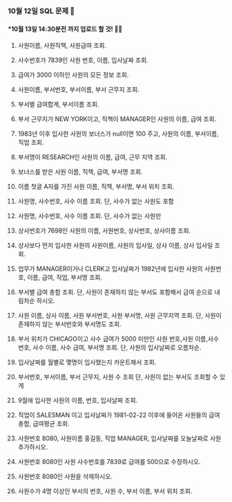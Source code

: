 ### 10월 12일 SQL 문제 🎅
#### *10월 13일 14:30분전 까지 업로드 할 것! 👮‍♂️

1. 사원이름, 사원직책, 사원급여 조회.

2. 사수번호가 7839인 사원 번호, 이름, 입사날짜 조회.

3. 급여가 3000 이하인 사원의 모든 정보 조회.

4. 사원이름, 부서번호, 부서이름, 부서 근무지 조회.

5. 부서별 급여합계, 부서이름 조회.

6. 부서 근무지가 NEW YORK이고, 직책이 MANAGER인 사원의 이름, 급여 조회. 

7. 1983년 이후 입사한 사원의 보너스가 null이면 100 주고, 사원의 이름, 부서이름, 직업 조회.

8.  부서명이 RESEARCH인 사원의 이름, 급여, 근무 지역 조회.

9. 보너스를 받은 사원 이름, 직책, 급여, 부서명 조회.

10. 이름 첫글 A자를 가진 사원 이름, 직책, 부서명, 부서 위치 조회.

11. 사원명, 사수번호, 사수 이름 조회. 단, 사수가 없는 사원도 포함

12. 사원명, 사수번호, 사수 이름 조회. 단, 사수가 없는 사원만

13. 상사번호가 7698인 사원의 이름, 사원번호, 상사번호, 상사이름 조회.

14. 상사보다 먼저 입사한 사원의 사원이름, 사원의 입사일, 상사 이름, 상사 입사일 조회.

15. 업무가 MANAGER이거나 CLERK고 입사날짜가 1982년에 입사한
 사원의 사원번호, 이름, 급여, 직업, 부서명 조회.

16. 부서별 급여 총합 조회. 
    단, 사원이 존재하지 않는 부서도 포함해서 급여 순으로 내림차순 하시오.

17.  사원 이름, 상사 이름, 사원 부서번호, 사원 부서명, 사원 근무지역 조회. 
    단, 사원이 존재하지 않는 부서번호와 부서명도 조회.

18. 부서 위치가 CHICAGO이고 사수 급여가 5000 미만인 
 사원 번호,사원 이름,사수 번호, 사수 이름, 사수 급여, 부서명 조회.
 단, 사원의 입사날짜로 오름차순.

19. 입사날짜를 월별로 몇명이 입사했는지 카운트해서 조회.

20. 부서번호, 부서이름, 부서 근무지, 사원 수 조회 단, 사원이 없는 부서도 조회할 수 있게 

21. 9월에 입사한 사원의 이름, 번호, 입사날짜 조회.

22. 직업이 SALESMAN 이고 입사날짜가 1981-02-22 이후에 들어온 사원들의 급여 총합, 급여평균 조회.

23. 사원번호 8080, 사원이름 홍길동, 직업 MANAGER, 입사날짜를 오늘날짜로 사원 추가하시오.

24. 사원번호 8080인 사원 사수번호를 7839로 급여를 500으로 수정하시오.

25. 사원번호 8080인 사원을 삭제하시오.

26. 사원수가 4명 이상인 부서의 번호, 사원 수, 부서 이름, 부서 위치 조회.
